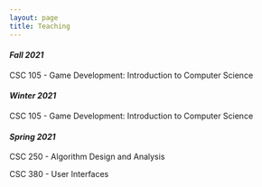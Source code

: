 ```yaml
---
layout: page
title: Teaching
---
```


<!-- <p class="message">
  Hey there! This page is included as an example. Feel free to customize it for your own use upon downloading. Carry on!
</p> -->

#### *Fall 2021*
CSC 105 -  Game Development: Introduction to Computer Science

#### *Winter 2021*
CSC 105 -  Game Development: Introduction to Computer Science

#### *Spring 2021*
CSC 250 -  Algorithm Design and Analysis 

CSC 380 -  User Interfaces

<!-- * [Hyde](http://hyde.getpoole.com)
* [Lanyon](http://lanyon.getpoole.com)

Learn more and contribute on [GitHub](https://github.com/poole).

## Setup

Some fun facts about the setup of this project include:

* Built for [Jekyll](http://jekyllrb.com)
* Developed on GitHub and hosted for free on [GitHub Pages](https://pages.github.com)
* Coded with [Sublime Text 2](http://sublimetext.com), an amazing code editor
* Designed and developed while listening to music like [Blood Bros Trilogy](https://soundcloud.com/maddecent/sets/blood-bros-series)

Have questions or suggestions? Feel free to [open an issue on GitHub](https://github.com/poole/issues/new) or [ask me on Twitter](https://twitter.com/mdo).

Thanks for reading! -->
